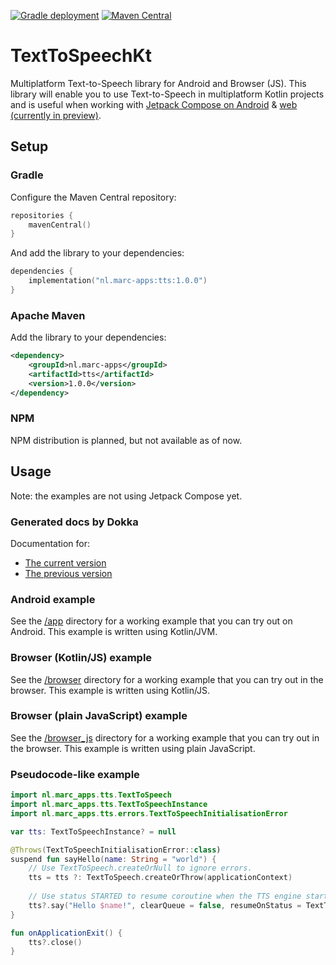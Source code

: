 [![Gradle deployment](https://github.com/Marc-JB/TextToSpeechKt/actions/workflows/deployment.yml/badge.svg)](https://github.com/Marc-JB/TextToSpeechKt/actions) 
[![Maven Central](https://img.shields.io/maven-central/v/nl.marc-apps/tts.svg?label=Maven%20Central)](https://search.maven.org/search?q=g:%22nl.marc-apps%22%20AND%20a:%22tts%22)
# TextToSpeechKt
Multiplatform Text-to-Speech library for Android and Browser (JS).
This library will enable you to use Text-to-Speech in multiplatform Kotlin projects and is useful when working with [Jetpack Compose on Android](https://developer.android.com/jetpack/compose) & [web (currently in preview)](https://compose-web.ui.pages.jetbrains.team/).

## Setup
### Gradle
Configure the Maven Central repository:  
```Kotlin
repositories {
    mavenCentral()
}
```

And add the library to your dependencies:  
```Kotlin
dependencies {
    implementation("nl.marc-apps:tts:1.0.0")
}
```  

### Apache Maven
Add the library to your dependencies:
```XML
<dependency>
    <groupId>nl.marc-apps</groupId>
    <artifactId>tts</artifactId>
    <version>1.0.0</version>
</dependency>
```

### NPM
NPM distribution is planned, but not available as of now.

## Usage
Note: the examples are not using Jetpack Compose yet. 

### Generated docs by Dokka
Documentation for:
- [The current version](https://marc-jb.github.io/TextToSpeechKt/tts/nl.marc_apps.tts/index.html)
- [The previous version](https://marc-jb.github.io/TextToSpeechKt/previous/tts/nl.marc_apps.tts/index.html)

### Android example
See the [/app](/app) directory for a working example that you can try out on Android. 
This example is written using Kotlin/JVM.

### Browser (Kotlin/JS) example
See the [/browser](/browser) directory for a working example that you can try out in the browser. 
This example is written using Kotlin/JS.

### Browser (plain JavaScript) example
See the [/browser_js](/browser_js) directory for a working example that you can try out in the browser.
This example is written using plain JavaScript.

### Pseudocode-like example
```Kotlin
import nl.marc_apps.tts.TextToSpeech
import nl.marc_apps.tts.TextToSpeechInstance
import nl.marc_apps.tts.errors.TextToSpeechInitialisationError

var tts: TextToSpeechInstance? = null

@Throws(TextToSpeechInitialisationError::class)
suspend fun sayHello(name: String = "world") {
    // Use TextToSpeech.createOrNull to ignore errors.
    tts = tts ?: TextToSpeech.createOrThrow(applicationContext)
    
    // Use status STARTED to resume coroutine when the TTS engine starts speaking. The status of FINISHED will wait until the TTS engine has finished speaking.
    tts?.say("Hello $name!", clearQueue = false, resumeOnStatus = TextToSpeechInstance.Status.FINISHED)
}

fun onApplicationExit() {
    tts?.close()
}
```
